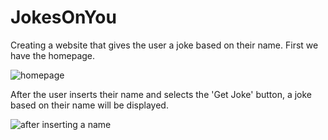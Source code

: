# JokesOnYou
Creating a website that gives the user a joke based on their name.
First we have the homepage.

![homepage](https://github.com/user-attachments/assets/24ed5f0e-028b-4438-9b95-5c89ba640cd5)

After the user inserts their name and selects the 'Get Joke' button, a joke based on their name will be displayed.

![after inserting a name](https://github.com/user-attachments/assets/d2804b36-4c04-4919-a87c-84861b0052f4)
